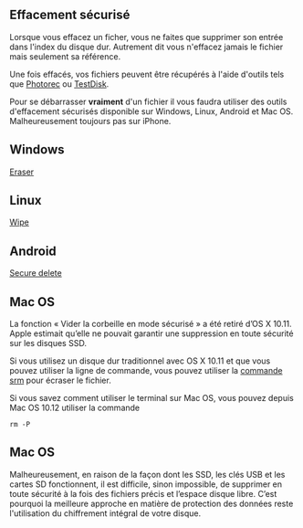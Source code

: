 Effacement sécurisé
-------------------

Lorsque vous effacez un ficher, vous ne faites que supprimer son entrée dans l'index du disque dur. Autrement dit vous n'effacez jamais le fichier mais seulement sa référence.


Une fois effacés, vos fichiers peuvent être récupérés à l'aide d'outils tels que [Photorec](https://www.cgsecurity.org/wiki/PhotoRec) ou [TestDisk](https://www.cgsecurity.org/wiki/TestDisk). 


Pour se débarrasser **vraiment** d'un fichier il vous faudra utiliser des outils d'effacement sécurisés disponible sur Windows, Linux, Android et Mac OS. Malheureusement toujours pas sur iPhone.


Windows
----
[Eraser](https://sourceforge.net/projects/eraser/files/latest/download)


Linux
----
[Wipe](https://linux.die.net/man/1/wipe)


Android
-----
[Secure delete](https://play.google.com/store/apps/details?id=com.peterhohsy.securedelete)


Mac OS
------

La fonction « Vider la corbeille en mode sécurisé » a été retiré d’OS X 10.11. Apple estimait qu’elle ne pouvait garantir une suppression en toute sécurité sur les disques SSD.

Si vous utilisez un disque dur traditionnel avec OS X 10.11 et que vous pouvez utiliser la ligne de commande, vous pouvez utiliser la [commande srm](http://www.macworld.com/article/3005796/operating-systems/how-to-replace-secure-empty-trash-in-os-x-el-capitan.html) pour écraser le fichier.


Si vous savez comment utiliser le terminal sur Mac OS, vous pouvez depuis Mac OS 10.12 utiliser la commande 

    rm -P


Mac OS
------

Malheureusement, en raison de la façon dont les SSD, les clés USB et les cartes SD fonctionnent, il est difficile, sinon impossible, de supprimer en toute sécurité à la fois des fichiers précis et l’espace disque libre. C’est pourquoi la meilleure approche en matière de protection des données reste l'utilisation du chiffrement intégral de votre disque.
